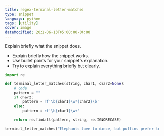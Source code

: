 ```yaml
---
title: regex-terminal-letter-matches
type: snippet
language: python
tags: [utility]
cover: image
dateModified: 2021-06-13T05:00:00-04:00
---
```


Explain briefly what the snippet does.

- Explain briefly how the snippet works.
- Use bullet points for your snippet's explanation.
- Try to explain everything briefly but clearly.

```py
import re

def terminal_letter_matches(string, char1, char2=None):
    # code
    pattern = ""
    if char2:
        pattern = rf'\b{char1}\w*{char2}\b'
    else:
        pattern = rf'\b{char1}\w+'
    
    return re.findall(pattern, string, re.IGNORECASE)
```

```py
terminal_letter_matches("Elephants love to dance, but puffins prefer to eat waffles.", 'e', 's') # ['Elephants']
```
